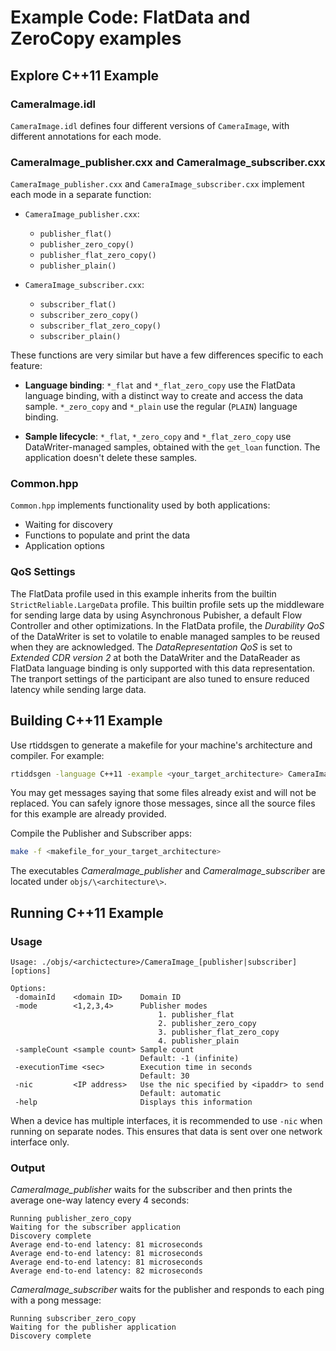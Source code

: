 # Example Code: FlatData and ZeroCopy examples

## Explore C++11 Example

### CameraImage.idl

`CameraImage.idl` defines four different versions of `CameraImage`, with
different annotations for each mode.

### CameraImage_publisher.cxx and CameraImage_subscriber.cxx

`CameraImage_publisher.cxx` and `CameraImage_subscriber.cxx` implement each mode
in a separate function:

-   `CameraImage_publisher.cxx`:

    - `publisher_flat()`
    - `publisher_zero_copy()`
    - `publisher_flat_zero_copy()`
    - `publisher_plain()`

-   `CameraImage_subscriber.cxx`:

    - `subscriber_flat()`
    - `subscriber_zero_copy()`
    - `subscriber_flat_zero_copy()`
    - `subscriber_plain()`

These functions are very similar but have a few differences specific to each
feature:

-   **Language binding**: `*_flat` and `*_flat_zero_copy` use the FlatData
    language binding, with a distinct way to create and access the data sample.
    `*_zero_copy` and `*_plain` use the regular (`PLAIN`) language binding.

-   **Sample lifecycle**: `*_flat`, `*_zero_copy` and `*_flat_zero_copy` use
    DataWriter-managed samples, obtained with the `get_loan` function. The
    application doesn't delete these samples.

### Common.hpp

`Common.hpp` implements functionality used by both applications:

- Waiting for discovery
- Functions to populate and print the data
- Application options

### QoS Settings

The FlatData profile used in this example inherits from the builtin
`StrictReliable.LargeData` profile. This builtin profile sets up the middleware
for sending large data by using Asynchronous Pubisher, a default Flow Controller
and other optimizations. In the FlatData profile, the *Durability QoS* of the
DataWriter is set to volatile to enable managed samples to be reused when they
are acknowledged. The *DataRepresentation QoS* is set to *Extended CDR version
2* at both the DataWriter and the DataReader as FlatData language binding is
only supported with this data representation. The tranport settings of the
participant are also tuned to ensure reduced latency while sending large data.

## Building C++11 Example

Use rtiddsgen to generate a makefile for your machine's architecture and
compiler. For example:

```bash
rtiddsgen -language C++11 -example <your_target_architecture> CameraImage.idl
```

You may get messages saying that some files already exist and will not be
replaced. You can safely ignore those messages, since all the source files for
this example are already provided.

Compile the Publisher and Subscriber apps:

```bash
make -f <makefile_for_your_target_architecture>
```

The executables *CameraImage_publisher* and *CameraImage_subscriber* are located
under `objs/\<architecture\>`.

## Running C++11 Example

### Usage

```plaintext
Usage: ./objs/<archictecture>/CameraImage_[publisher|subscriber] [options]

Options:
 -domainId    <domain ID>    Domain ID
 -mode        <1,2,3,4>      Publisher modes
                                 1. publisher_flat
                                 2. publisher_zero_copy
                                 3. publisher_flat_zero_copy
                                 4. publisher_plain
 -sampleCount <sample count> Sample count
                             Default: -1 (infinite)
 -executionTime <sec>        Execution time in seconds
                             Default: 30
 -nic         <IP address>   Use the nic specified by <ipaddr> to send
                             Default: automatic
 -help                       Displays this information

```

When a device has multiple interfaces, it is recommended to use `-nic` when
running on separate nodes. This ensures that data is sent over one network
interface only.

### Output

*CameraImage_publisher* waits for the subscriber and then prints the average
one-way latency every 4 seconds:

```plaintext
Running publisher_zero_copy
Waiting for the subscriber application
Discovery complete
Average end-to-end latency: 81 microseconds
Average end-to-end latency: 81 microseconds
Average end-to-end latency: 81 microseconds
Average end-to-end latency: 82 microseconds
```

*CameraImage_subscriber* waits for the publisher and responds to each ping with
a pong message:

```plaintext
Running subscriber_zero_copy
Waiting for the publisher application
Discovery complete
```
